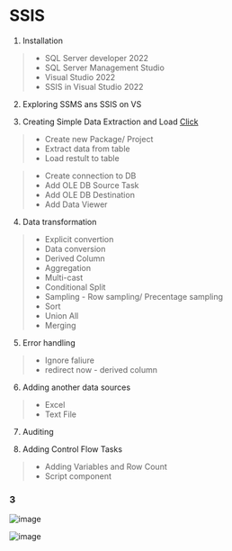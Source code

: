 # SSIS

1. Installation
>- SQL Server developer 2022
>- SQL Server Management Studio
>- Visual Studio 2022
>- SSIS in Visual Studio 2022

2. Exploring SSMS ans SSIS on VS

3. Creating Simple Data Extraction and Load [Click](#3)
>- Create new Package/ Project
>- Extract data from table
>- Load restult to table

  >  - Create connection to DB
  >  - Add OLE DB Source Task
  >  - Add OLE DB Destination
  >  - Add Data Viewer

4. Data transformation
>- Explicit convertion
>- Data conversion
>- Derived Column
>- Aggregation
>- Multi-cast
>- Conditional Split
>- Sampling - Row sampling/ Precentage sampling
>- Sort
>- Union All
>- Merging

5. Error handling
>- Ignore faliure
>- redirect now - derived column

6. Adding another data sources
>- Excel
>- Text File

7. Auditing

8. Adding Control Flow Tasks
>- Adding Variables and Row Count
>- Script component


### 3
![image](https://github.com/hashinil/SSIS/assets/33922245/9bc08f79-1c83-4214-96db-039ff8e15c76)

![image](https://github.com/hashinil/SSIS/assets/33922245/08acc1a1-a0f2-471e-9ed6-ab5c71f9250f)
